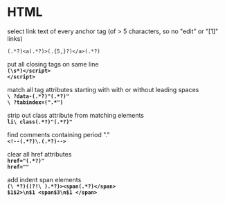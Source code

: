 # HTML

select link text of every anchor tag (of > 5 characters, so no "edit" or "[1]" links)
```
(.*?)<a(.*?)>(.{5,}?)</a>(.*?)
```

put all closing tags on same line  
**`(\s*)</script>`**  
**`</script>`**

match all tag attributes starting with with or without leading spaces  
**`\ ?data-(.*?)"(.*?)"`**  
**`\ ?tabindex=(".*")`**

strip out class attribute from matching elements  
**`li\ class(.*?)"(.*?)"`**

find comments containing period "."  
**`<!--(.*?)\.(.*?)-->`**

clear all href attributes  
**`href="(.*?)"`**  
**`href=""`**

add indent span elements  
**`(\ *?)((?!\ ).*?)><span(.*?)</span>`**  
**`$1$2>\n$1 <span$3\n$1 </span>`**

